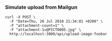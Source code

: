 
### Simulate upload from Mailgun

```
curl -X POST \
  -F "Date=Thu, 26 Jul 2018 21:34:01 +0200" \
  -F "attachment-count=1" \
  -F "attachment-1=@PICT0005.jpg" \
  http://localhost:3000/api/upload-image-foobar
```

